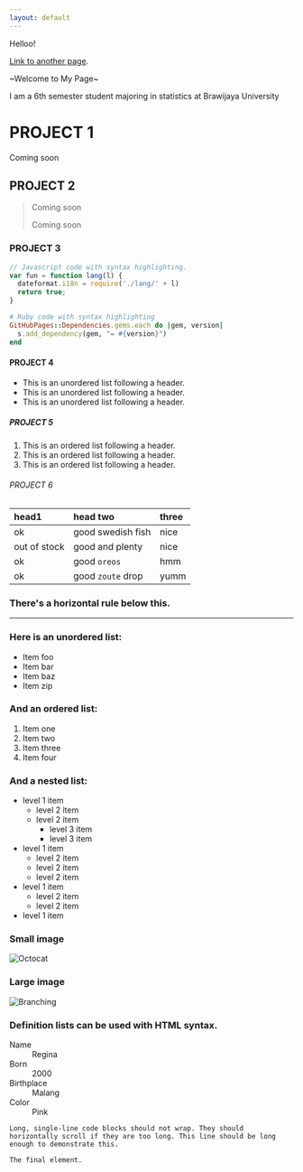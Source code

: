 ```yaml
---
layout: default
---
```


Helloo!

[Link to another page](./another-page.html).

~Welcome to My Page~

I am a 6th semester student majoring in statistics at Brawijaya University

# PROJECT 1

Coming soon

## PROJECT 2

> Coming soon
>
> Coming soon

### PROJECT 3

```js
// Javascript code with syntax highlighting.
var fun = function lang(l) {
  dateformat.i18n = require('./lang/' + l)
  return true;
}
```

```ruby
# Ruby code with syntax highlighting
GitHubPages::Dependencies.gems.each do |gem, version|
  s.add_dependency(gem, "= #{version}")
end
```

#### PROJECT 4

*   This is an unordered list following a header.
*   This is an unordered list following a header.
*   This is an unordered list following a header.

##### PROJECT 5

1.  This is an ordered list following a header.
2.  This is an ordered list following a header.
3.  This is an ordered list following a header.

###### PROJECT 6

| head1        | head two          | three |
|:-------------|:------------------|:------|
| ok           | good swedish fish | nice  |
| out of stock | good and plenty   | nice  |
| ok           | good `oreos`      | hmm   |
| ok           | good `zoute` drop | yumm  |

### There's a horizontal rule below this.

* * *

### Here is an unordered list:

*   Item foo
*   Item bar
*   Item baz
*   Item zip

### And an ordered list:

1.  Item one
1.  Item two
1.  Item three
1.  Item four

### And a nested list:

- level 1 item
  - level 2 item
  - level 2 item
    - level 3 item
    - level 3 item
- level 1 item
  - level 2 item
  - level 2 item
  - level 2 item
- level 1 item
  - level 2 item
  - level 2 item
- level 1 item

### Small image

![Octocat](https://github.githubassets.com/images/icons/emoji/octocat.png)

### Large image

![Branching](https://guides.github.com/activities/hello-world/branching.png)


### Definition lists can be used with HTML syntax.

<dl>
<dt>Name</dt>
<dd>Regina</dd>
<dt>Born</dt>
<dd>2000</dd>
<dt>Birthplace</dt>
<dd>Malang</dd>
<dt>Color</dt>
<dd>Pink</dd>
</dl>

```
Long, single-line code blocks should not wrap. They should horizontally scroll if they are too long. This line should be long enough to demonstrate this.
```

```
The final element.
```
